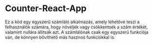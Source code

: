 # Counter-React-App

Ez a kód egy egyszerű számláló alkalmazás, amely lehetővé teszi a felhasználók számára, hogy növeljék vagy csökkentsék a szám értékét, valamint nullára állítsák azt.
A számlálónak csak egy egyszerű funkciója van, de könnyen bővíthető más hasznos funkciókkal is.

